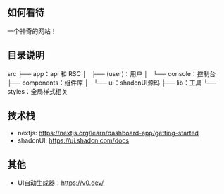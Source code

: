 ## 如何看待

一个神奇的网站！

## 目录说明

src
├── app：api 和 RSC
│   ├── (user)：用户
│   └── console：控制台
├── components：组件库
│   └── ui：shadcnUI源码
├── lib：工具
└── styles：全局样式相关


## 技术栈

- nextjs: https://nextjs.org/learn/dashboard-app/getting-started
- shadcnUI: https://ui.shadcn.com/docs


## 其他

- UI自动生成器：https://v0.dev/